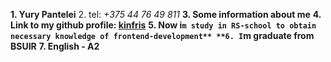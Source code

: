 **1. Yury Pantelei**
2. tel: *+375 44 76 49 811*
**3. Some information about me**
**4. Link to my github profile: [kinfris](https://github.com/kinfris)**
**5. Now i`m study in RS-school to obtain necessary knowledge of frontend-development**
**6. I`m graduate from BSUIR**
**7. English - A2**